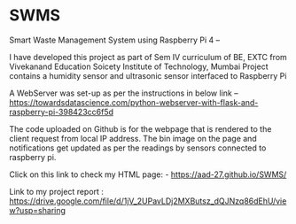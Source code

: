 # SWMS
Smart Waste Management System using Raspberry Pi 4 –

I have developed this project as part of Sem IV curriculum of BE, EXTC from Vivekanand Education Soicety Institute of Technology, Mumbai
Project contains a humidity sensor and ultrasonic sensor interfaced to Raspberry Pi

A WebServer was set-up as per the instructions in below link –
https://towardsdatascience.com/python-webserver-with-flask-and-raspberry-pi-398423cc6f5d

The code uploaded on Github is for the webpage that is rendered to the client request from local IP address. The bin image on the page and notifications get updated as per the readings by sensors connected to raspberry pi.

Click on this link to check my HTML page: - 
https://aad-27.github.io/SWMS/

Link to my project report :  
https://drive.google.com/file/d/1jV_2UPavLDj2MXButsz_dQJNzq86dEhU/view?usp=sharing
